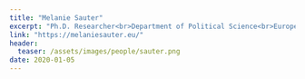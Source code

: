 ```yaml
---
title: "Melanie Sauter"
excerpt: "Ph.D. Researcher<br>Department of Political Science<br>European University Institute<br>Affiliated Researcher<br><br>Melanie Sauter's research looks at the micro-dynamics of armed conflicts and the relationship between humanitarian organizations and peacekeeping forces"
link: "https://melaniesauter.eu/"
header:
  teaser: /assets/images/people/sauter.png
date: 2020-01-05
---
```

